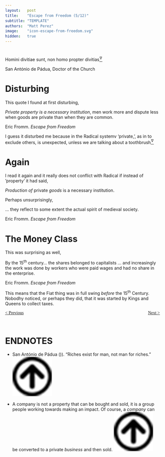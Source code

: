 ```yaml
---
layout:   post
title:    "Escape from Freedom (5/12)"
subtitle: "TEMPLATE"
authors:  "Matt Perez"
image:    "icon-escape-from-freedom.svg"
hidden:   true
---
```


<div style='display:none; '>
 <p><em>Escape from Freedom</em> was published in 1941. Pim de Morre, co-founder of <em>Corporate Rebels</em>, reminded me of it (he is reading it). I read it when I was 18-19 years old (I am a mere 73 now).</p>
</div>

<h1></h1>
 <div class="_citation">
  <p>Homini divitiae sunt, non homo propter divitias<a href='#en01'><sup id='bm01'>&hairsp;&nabla;&hairsp;</sup></a></p>
  <p id="_signature">San Ant&oacute;nio de P&aacute;dua, Doctor of the Church</p>
</div>

<h1>Disturbing</h1>
 <p>This quote I found at first disturbing,</p>
  <div class="_citation">
   <p><em>Private property is a necessary institution</em>, men work more and dispute less when goods are private than when they are common.</p>
   <p id="_signature">Eric Fromm. <em>Escape from Freedom</em></p>
  </div>
 <p>I guess it disturbed me because in the Radical systemv &lsquo;private,&rsquo;, as in to exclude others, is unexpected, unless we are talking about a toothbrush<a href='#en02'><sup id='bm02'>&hairsp;&nabla;&hairsp;</sup></a></p>

<h1>Again</h1>
 <p>I read it again and it really does not conflict with Radical if instead of &rsquo;property&lsquo; it had said,
  <div class="_citation">
   <p><em>Production of</em> private <em>goods</em> is a necessary institution.</p>
  </div>
 <p>Perhaps unsurprisingly,</p>
  <div class="_citation">
   <p>&hellip; they reflect to some extent the actual spirit of medieval society.</p>
   <p id="_signature">Eric Fromm. <em>Escape from Freedom</em></p>
  </div>

<h1>The Money Class</h1>
 <p>This was surprising as well,</p>
 <div class="_citation">
  <p>By the 15<sup>th</sup> century</em>&hellip; the shares belonged to capitalists &hellip; and increasingly the work was done by workers who were paid wages and had no share in the enterprise.</p>
  <p id="_signature">Eric Fromm. <em>Escape from Freedom</em></p>
 </div>
 <p>This means that the Fiat thing was in full swing <em>before</em> the 15<sup>th</sup> Century. Nobodhy noticed, or perhaps they did, that it was started by Kings and Queens to collect taxes.</p>

<div style="margin-bottom:1in; font-family: American Typewriter, serif; ">
 <span style="float:left; ">
  <a href="https://radicalcompanies.com/2024/12/25/escape-from-freedom">&lt; Previous</a>
 </span>
 <span style="float:right; ">
  <a href="https://radicalcompanies.com/2024/12/27/escape-from-freedom">Next &gt;</a>
 </span>
</div>

<h1 class="_section">ENDNOTES</h1>
 <ul>
  <li id="en01">
   <p class="_list-item">
    San Ant&oacute;nio de P&aacute;dua ()).
    &ldquo;Riches exist for man, not man for riches.&rdquo;
    <a href="#bm01" class="_uparrow"><img src="/assets/img/arrow-up-icon.png"></a>
   </p>
  </li>
  <li id="en02">
   <p class="_list-item">
    A company is not a property that can be bought and sold, it is a group people working towards making an impact. Of course, a <em>company</em> can be converted to a private <em>business</em> and then sold.
    <a href="#bm02" class="_uparrow"><img src="/assets/img/arrow-up-icon.png"></a>
   </p>
  </li>
 </ul>